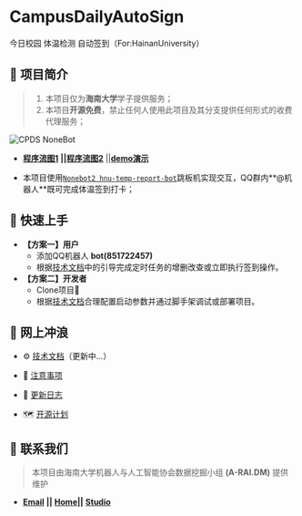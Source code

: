 # CampusDailyAutoSign

今日校园 体温检测 自动签到（For:HainanUniversity） 

## :carousel_horse: 项目简介

> 1. 本项目仅为**海南大学**学子提供服务；
> 3. 本项目**开源免费**，禁止任何人使用此项目及其分支提供任何形式的收费代理服务；

![CPDS NoneBot](https://i.loli.net/2021/02/24/MbkFBGQ3Ohj5X6p.png)

- [**程序流图1**][6] **||**[**程序流图2**][7] ||[**demo演示**][5]

- 本项目使用[`Nonebot2 hnu-temp-report-bot`](https://github.com/beiyuouo/hnu-temp-report-bot)跳板机实现交互，QQ群内**@机器人**既可完成体温签到打卡；

## :kick_scooter: 快速上手

- **【方案一】用户**
  - 添加QQ机器人 **bot(851722457)**
  - 根据[技术文档][1]中的引导完成定时任务的增删改查或立即执行签到操作。
- **【方案二】开发者**
  - Clone项目:champagne:
  - 根据[技术文档][1]合理配置启动参数并通过脚手架调试或部署项目。

## :ocean: 网上冲浪

- :gear: [技术文档][1]（更新中...）

- :small_red_triangle: [注意事项][2]

- :loudspeaker: [更新日志][3]
- :world_map: [开源计划][4]

## :e-mail: 联系我们

> 本项目由海南大学机器人与人工智能协会数据挖掘小组 **(A-RAI.DM)** 提供维护

- [**Email**](mailto:RmAlkaid@outlook.com?subject=CampusDailyAutoSign-ISSUE) **||** [**Home**](https://a-rai.github.io/)**||** [**Studio**](https://jq.qq.com/?_wv=1027&k=a0BxYb35)

[1]: https://github.com/QIN2DIM/CampusDailyAutoSign/blob/master/doc/subdirectory/技术文档(demo).md	"技术文档"
[2]: https://github.com/QIN2DIM/CampusDailyAutoSign/blob/master/doc/subdirectory/注意事项.md	"注意事项"
[3]: https://github.com/QIN2DIM/CampusDailyAutoSign/blob/master/doc/subdirectory/更新日志.md	"更新日志"
[4]: https://github.com/QIN2DIM/CampusDailyAutoSign/blob/master/doc/subdirectory/开源计划.md	"开源计划"
[5]: https://www.yuque.com/docs/share/b0634038-5ee5-4632-80c4-0564e7795489?	"demo演示"
[6]: https://www.yuque.com/docs/share/53c62de5-91bf-4f96-9330-fae53c6a4f0d?	"程序流图1"
[7]: https://www.yuque.com/docs/share/94dac928-a89c-47d3-9273-8bd049152b6e?	"程序流图2"

